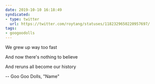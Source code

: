 ```yaml
---
date: 2019-10-10 16:18:49
syndicated:
- type: twitter
  url: https://twitter.com/roytang/statuses/1182329650220957697/
tags:
- googoodolls
---
```


We grew up way too fast 

And now there's nothing to believe 

And reruns all become our history

-- Goo Goo Dolls, "Name"